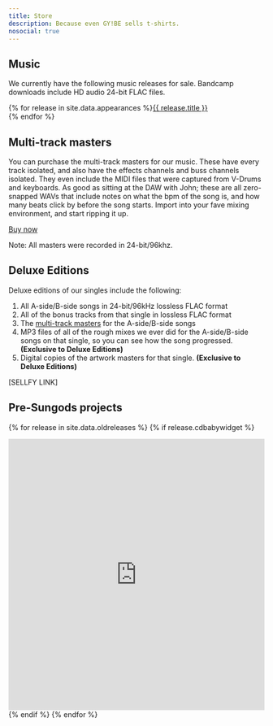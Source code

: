 ```yaml
---
title: Store
description: Because even GY!BE sells t-shirts.
nosocial: true
---
```


## Music

We currently have the following music releases for sale. Bandcamp downloads include HD audio 24-bit
FLAC files.

{% for release in site.data.appearances %}<a href="/releases/{{ release.id }}">{{ release.title }}</a><br/>{% endfor %}

## Multi-track masters

You can purchase the multi-track masters for our music. These have every track isolated, and also
have the effects channels and buss channels isolated. They even include the MIDI files that were
captured from V-Drums and keyboards. As good as sitting at the DAW with John; these are all
zero-snapped WAVs that include notes on what the bpm of the song is, and how many beats click
by before the song starts. Import into your fave mixing environment, and start ripping it up.

<a href="https://sellfy.com/p/62vQ/" id="62vQ" class="sellfy-buy-button" target="_blank">Buy now</a><script type="text/javascript" src="https://sellfy.com/js/api_buttons.js"></script>

Note: All masters were recorded in 24-bit/96khz.

## Deluxe Editions

Deluxe editions of our singles include the following:

1. All A-side/B-side songs in 24-bit/96kHz lossless FLAC format
2. All of the bonus tracks from that single in lossless FLAC format
3. The [multi-track masters](#multi-track-masters) for the A-side/B-side songs
4. MP3 files of all of the rough mixes we ever did for the A-side/B-side songs on that single, so you can see how the song progressed. **(Exclusive to Deluxe Editions)**
5. Digital copies of the artwork masters for that single. **(Exclusive to Deluxe Editions)** 

[SELLFY LINK]


## Pre-Sungods projects

{% for release in site.data.oldreleases %}
{% if release.cdbabywidget %}<div style="max-width:600px;max-height:645px;min-width:180px;"><div style="position: relative;height: 0;overflow: hidden;padding-bottom:100%;padding-top:30px;"><iframe name="square" style="position:absolute;top:0px;left:0px;width:100%;height:100%;border:0px;" src="http://widget.cdbaby.com/{{ release.cdbabywidget }}/square/light/opaque"></iframe></div></div>{% endif %}
{% endfor %}
